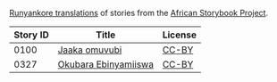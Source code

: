 [Runyankore translations](http://my.africanstorybook.org/language/runyankore) of stories from the [African Storybook Project](http://my.africanstorybook.org).

Story ID | Title | License
-------- | ----- | -------
0100 | [Jaaka omuvubi](http://africanstorybook.org/stories/jaaka-omuvubi-1) | [CC-BY](https://creativecommons.org/licenses/by/3.0/)
0327 | [Okubara Ebinyamiiswa](http://africanstorybook.org/reader.php?id=21333&d=0&a=1) | [CC-BY](https://creativecommons.org/licenses/by/3.0/)

